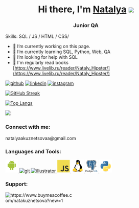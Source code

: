 <h1 align="center">Hi there, I'm <a href="https://natalyakuznetsova.space/" target="_blank">Natalya</a> 
<img src="https://github.com/blackcater/blackcater/raw/main/images/Hi.gif" height="32"/></h1>
<h3 align="center">Junior QA</h3>


Skills: SQL / JS / HTML / CSS/

- 🔭 I’m currently working on this page. 
- 🌱 I’m currently learning SQL, Python, Web, QA 
- 🤔 I’m looking for help with SQL 
- 📝 I'm regularly read books  [https://www.livelib.ru/reader/Nataly_Hipster/](https://www.livelib.ru/reader/Nataly_Hipster/)


[<img src='https://cdn.jsdelivr.net/npm/simple-icons@3.0.1/icons/github.svg' alt='github' height='40'>](https://github.com/https://github.com/NatalyaKuznetsova)  [<img src='https://cdn.jsdelivr.net/npm/simple-icons@3.0.1/icons/linkedin.svg' alt='linkedin' height='40'>](https://www.linkedin.com/in/https://www.linkedin.com/in/kuznetsova-natalya-qa-engineer//)  [<img src='https://cdn.jsdelivr.net/npm/simple-icons@3.0.1/icons/instagram.svg' alt='instagram' height='40'>](https://www.instagram.com/https://www.instagram.com/krugomkudri//)  


[![GitHub Streak](https://github-readme-streak-stats.herokuapp.com/?user=NatalyaKuznetsova)](https://git.io/streak-stats)


[![Top Langs](https://github-readme-stats.vercel.app/api/top-langs/?username=NatalyaKuznetsova)](https://github.com/anuraghazra/github-readme-stats)


![](https://komarev.com/ghpvc/?username=NatalyaKuznetsova)


<h3 align="left">Connect with me:</h3>
<p align="left">
</p>
natalyaakuznetsovaa@gmail.com

<h3 align="left">Languages and Tools:</h3>
<p align="left"> <a href="https://developer.android.com" target="_blank" rel="noreferrer"> <img src="https://raw.githubusercontent.com/devicons/devicon/master/icons/android/android-original-wordmark.svg" alt="android" width="40" height="40"/> </a> <a href="https://git-scm.com/" target="_blank" rel="noreferrer"> <img src="https://www.vectorlogo.zone/logos/git-scm/git-scm-icon.svg" alt="git" width="40" height="40"/> </a> <a href="https://www.adobe.com/in/products/illustrator.html" target="_blank" rel="noreferrer"> <img src="https://www.vectorlogo.zone/logos/adobe_illustrator/adobe_illustrator-icon.svg" alt="illustrator" width="40" height="40"/> </a> <a href="https://developer.mozilla.org/en-US/docs/Web/JavaScript" target="_blank" rel="noreferrer"> <img src="https://raw.githubusercontent.com/devicons/devicon/master/icons/javascript/javascript-original.svg" alt="javascript" width="40" height="40"/> </a> <a href="https://www.linux.org/" target="_blank" rel="noreferrer"> <img src="https://raw.githubusercontent.com/devicons/devicon/master/icons/linux/linux-original.svg" alt="linux" width="40" height="40"/> </a> <a href="https://www.postgresql.org" target="_blank" rel="noreferrer"> <img src="https://raw.githubusercontent.com/devicons/devicon/master/icons/postgresql/postgresql-original-wordmark.svg" alt="postgresql" width="40" height="40"/> </a> <a href="https://www.python.org" target="_blank" rel="noreferrer"> <img src="https://raw.githubusercontent.com/devicons/devicon/master/icons/python/python-original.svg" alt="python" width="40" height="40"/> </a> </p>

<h3 align="left">Support:</h3>
<p><a href="https://www.buymeacoffee.com/natakuznetsova"> <img align="left" src="https://cdn.buymeacoffee.com/buttons/v2/default-yellow.png" height="50" width="210" alt="https://www.buymeacoffee.com/natakuznetsova?new=1" /></a></p><br><br>
